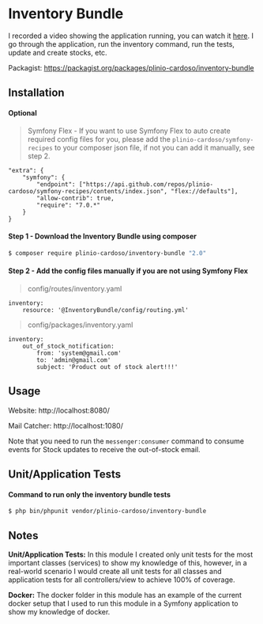 
# Inventory Bundle

I recorded a video showing the application running, you can watch it [here](https://www.youtube.com/watch?v=FNidmKk1OOs).
I go through the application, run the inventory command, run the tests, update and create stocks, etc.

Packagist: https://packagist.org/packages/plinio-cardoso/inventory-bundle

## Installation

#### Optional

>  Symfony Flex - If you want to use Symfony Flex to auto create required config files for you, please add the `plinio-cardoso/symfony-recipes` to your composer json file, if not you can add it manually, see step 2.

```
"extra": {  
    "symfony": {
        "endpoint": ["https://api.github.com/repos/plinio-cardoso/symfony-recipes/contents/index.json", "flex://defaults"],
        "allow-contrib": true,
        "require": "7.0.*"
    }  
}
```
#### Step 1 - Download the Inventory Bundle using composer

```bash  
$ composer require plinio-cardoso/inventory-bundle "2.0"
```

#### Step 2 - Add the config files manually if you are not using Symfony Flex

> config/routes/inventory.yaml
```
inventory:  
    resource: '@InventoryBundle/config/routing.yml'
```

> config/packages/inventory.yaml
```
inventory:  
    out_of_stock_notification:  
        from: 'system@gmail.com'  
        to: 'admin@gmail.com'  
        subject: 'Product out of stock alert!!!'
```

## Usage

Website: http://localhost:8080/

Mail Catcher: http://localhost:1080/

Note that you need to run the `messenger:consumer` command to consume events for Stock updates to receive the out-of-stock email.

## Unit/Application Tests

#### Command to run only the inventory bundle tests
```
$ php bin/phpunit vendor/plinio-cardoso/inventory-bundle
```

## Notes

**Unit/Application Tests:** In this module I created only unit tests for the most important classes (services) to show my knowledge of this, however, in a real-world scenario I would create all unit tests for all classes and application tests for all controllers/view to achieve 100% of coverage.

**Docker:** The docker folder in this module has an example of the current docker setup that I used to run this module in a Symfony application to show my knowledge of docker.

